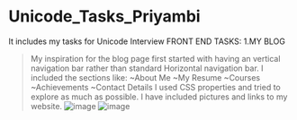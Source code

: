 # Unicode_Tasks_Priyambi
It includes my tasks for Unicode Interview
FRONT END TASKS:
1.MY BLOG
>My inspiration for the blog page first started with having an vertical navigation bar rather than standard Horizontal navigation bar.
>I included the sections like:
~About Me
~My Resume
~Courses
~Achievements
~Contact Details
>I used CSS properties and tried to explore as much as possible.
>I have included pictures and links to my website.
>![image](https://user-images.githubusercontent.com/79246912/127487247-53875ac4-33b9-4fd5-8cfb-9218088c474a.png)
![image](https://user-images.githubusercontent.com/79246912/127487530-a36246f2-cc1d-4cf1-9736-c1a34476cbd2.png)

